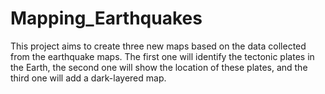 # Mapping_Earthquakes
This project aims to create three new maps based on the data collected from the earthquake maps. The first one will identify the tectonic plates in the Earth, the second one will show the location of these plates, and the third one will add a dark-layered map.
